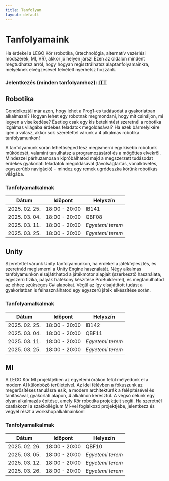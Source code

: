 ```yaml
---
title: Tanfolyam
layout: default
---
```


# Tanfolyamaink

Ha érdekel a LEGO Kör (robotika, űrtechnológia, alternatív vezérlési módszerek, MI, VR), akkor jó helyen jársz! Ezen az oldalon mindent megtudhatsz arról, hogy hogyan regisztrálhatsz alaptanfolyamainkra, melyeknek elvégzésével felvételt nyerhetsz hozzánk.

### Jelentkezés (minden tanfolyamhoz): [ITT](https://docs.google.com/forms/d/e/1FAIpQLSd54_SMyIhSB_PGlN2aOSvF61VqSwd1XX8wEmaHZAQabIWIqA/viewform?usp=dialog)

## Robotika

Gondolkoztál már azon, hogy lehet a Prog1-es tudásodat a gyakorlatban alkalmazni? Hogyan lehet egy robotnak megmondani, hogy mit csináljon, mi legyen a viselkedése? Esetleg csak egy kis betekintést szeretnél a robotika izgalmas világába érdekes feladatok megoldásával? Ha ezek bármelyikére igen a válasz, akkor sok szeretettel várunk a 4 alkalmas robotika tanfolyamunkon!

A tanfolyamunk során lehetőséged lesz megismerni egy kisebb robotunk működését, valamint tanulhatsz a programozásáról és a mögöttes elvekről. Mindezzel párhuzamosan kipróbálhatod majd a megszerzett tudásodat érdekes gyakorlati feladatok megoldásával (távolságtartás, vonalkövetés, egyszerűbb navigáció) - mindez egy remek ugródeszka körünk robotikás világába.

### Tanfolyamalkalmak

| **Dátum**     | **Időpont**   | **Helyszín**     |
| ------------- | ------------- | ---------------- |
| 2025. 02. 25. | 18:00 - 20:00 | IB141            |
| 2025. 03. 04. | 18:00 - 20:00 | QBF08            |
| 2025. 03. 11. | 18:00 - 20:00 | _Egyetemi terem_ |
| 2025. 03. 25. | 18:00 - 20:00 | _Egyetemi terem_ |

## Unity

Szeretettel várunk Unity tanfolyamunkon, ha érdekel a játékfejlesztés, és szeretnéd megismerni a Unity Engine használatát. Négy alkalmas tanfolyamunkon elsajátíthatod a játékmotor alapjait (szerkesztő használata, egyszerű fizika, pályák hatékony készítése ProBuilderrel), és megtanulhatod az ehhez szükséges C# alapokat. Végül az így elsajátított tudást a gyakorlatban is felhasználhatod egy egyszerű játék elkészítése során.

### Tanfolyamalkalmak

| **Dátum**     | **Időpont**   | **Helyszín**     |
| ------------- | ------------- | ---------------- |
| 2025. 02. 25. | 18:00 - 20:00 | IB142            |
| 2025. 03. 04. | 18:00 - 20:00 | QBF11            |
| 2025. 03. 11. | 18:00 - 20:00 | _Egyetemi terem_ |
| 2025. 03. 25. | 18:00 - 20:00 | _Egyetemi terem_ |

## MI

A LEGO Kör MI projektjében az egyetemi órákon felül mélyedünk el a modern AI különböző területeivel. Az idei félévben a fókuszunk az megerősítéses tanulásra esik, a modern architektúrák a felépítésével és tanításával, gyakorlati alapon, 4 alkalmon keresztül. A végső célunk egy olyan alkalmazás építése, amely Kör robotika projektjeit segíti. Ha szeretnél csatlakozni a szakkollégium MI-vel foglalkozó projektjébe, jelentkezz és vegyél részt a workshopalkalmainkon!

### Tanfolyamalkalmak

| **Dátum**     | **Időpont**   | **Helyszín**     |
| ------------- | ------------- | ---------------- |
| 2025. 02. 26. | 18:00 - 20:00 | QBF10            |
| 2025. 03. 05. | 18:00 - 20:00 | _Egyetemi terem_ |
| 2025. 03. 12. | 18:00 - 20:00 | _Egyetemi terem_ |
| 2025. 03. 26. | 18:00 - 20:00 | _Egyetemi terem_ |
